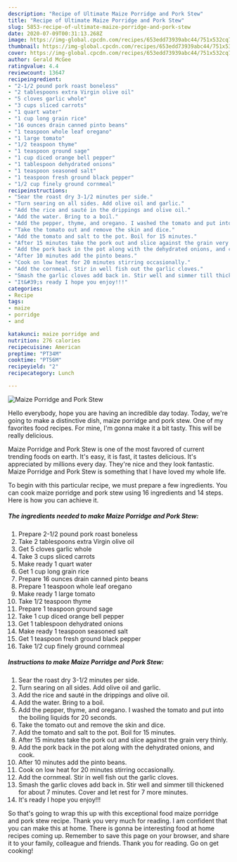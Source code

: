 ```yaml
---
description: "Recipe of Ultimate Maize Porridge and Pork Stew"
title: "Recipe of Ultimate Maize Porridge and Pork Stew"
slug: 5853-recipe-of-ultimate-maize-porridge-and-pork-stew
date: 2020-07-09T00:31:13.268Z
image: https://img-global.cpcdn.com/recipes/653edd73939abc44/751x532cq70/maize-porridge-and-pork-stew-recipe-main-photo.jpg
thumbnail: https://img-global.cpcdn.com/recipes/653edd73939abc44/751x532cq70/maize-porridge-and-pork-stew-recipe-main-photo.jpg
cover: https://img-global.cpcdn.com/recipes/653edd73939abc44/751x532cq70/maize-porridge-and-pork-stew-recipe-main-photo.jpg
author: Gerald McGee
ratingvalue: 4.4
reviewcount: 13647
recipeingredient:
- "2-1/2 pound pork roast boneless"
- "2 tablespoons extra Virgin olive oil"
- "5 cloves garlic whole"
- "3 cups sliced carrots"
- "1 quart water"
- "1 cup long grain rice"
- "16 ounces drain canned pinto beans"
- "1 teaspoon whole leaf oregano"
- "1 large tomato"
- "1/2 teaspoon thyme"
- "1 teaspoon ground sage"
- "1 cup diced orange bell pepper"
- "1 tablespoon dehydrated onions"
- "1 teaspoon seasoned salt"
- "1 teaspoon fresh ground black pepper"
- "1/2 cup finely ground cornmeal"
recipeinstructions:
- "Sear the roast dry 3-1/2 minutes per side."
- "Turn searing on all sides. Add olive oil and garlic."
- "Add the rice and sauté in the drippings and olive oil."
- "Add the water. Bring to a boil."
- "Add the pepper, thyme, and oregano. I washed the tomato and put into the boiling liquids for 20 seconds."
- "Take the tomato out and remove the skin and dice."
- "Add the tomato and salt to the pot. Boil for 15 minutes."
- "After 15 minutes take the pork out and slice against the grain very thinly."
- "Add the pork back in the pot along with the dehydrated onions, and cook."
- "After 10 minutes add the pinto beans."
- "Cook on low heat for 20 minutes stirring occasionally."
- "Add the cornmeal. Stir in well fish out the garlic cloves."
- "Smash the garlic cloves add back in. Stir well and simmer till thickened for about 7 minutes. Cover and let rest for 7 more minutes."
- "It&#39;s ready I hope you enjoy!!!"
categories:
- Recipe
tags:
- maize
- porridge
- and

katakunci: maize porridge and 
nutrition: 276 calories
recipecuisine: American
preptime: "PT34M"
cooktime: "PT56M"
recipeyield: "2"
recipecategory: Lunch

---
```



![Maize Porridge and Pork Stew](https://img-global.cpcdn.com/recipes/653edd73939abc44/751x532cq70/maize-porridge-and-pork-stew-recipe-main-photo.jpg)

Hello everybody, hope you are having an incredible day today. Today, we're going to make a distinctive dish, maize porridge and pork stew. One of my favorites food recipes. For mine, I'm gonna make it a bit tasty. This will be really delicious.

Maize Porridge and Pork Stew is one of the most favored of current trending foods on earth. It's easy, it is fast, it tastes delicious. It's appreciated by millions every day. They're nice and they look fantastic. Maize Porridge and Pork Stew is something that I have loved my whole life.




To begin with this particular recipe, we must prepare a few ingredients. You can cook maize porridge and pork stew using 16 ingredients and 14 steps. Here is how you can achieve it.

<!--inarticleads1-->

##### The ingredients needed to make Maize Porridge and Pork Stew:

1. Prepare 2-1/2 pound pork roast boneless
1. Take 2 tablespoons extra Virgin olive oil
1. Get 5 cloves garlic whole
1. Take 3 cups sliced carrots
1. Make ready 1 quart water
1. Get 1 cup long grain rice
1. Prepare 16 ounces drain canned pinto beans
1. Prepare 1 teaspoon whole leaf oregano
1. Make ready 1 large tomato
1. Take 1/2 teaspoon thyme
1. Prepare 1 teaspoon ground sage
1. Take 1 cup diced orange bell pepper
1. Get 1 tablespoon dehydrated onions
1. Make ready 1 teaspoon seasoned salt
1. Get 1 teaspoon fresh ground black pepper
1. Take 1/2 cup finely ground cornmeal




<!--inarticleads2-->

##### Instructions to make Maize Porridge and Pork Stew:

1. Sear the roast dry 3-1/2 minutes per side.
1. Turn searing on all sides. Add olive oil and garlic.
1. Add the rice and sauté in the drippings and olive oil.
1. Add the water. Bring to a boil.
1. Add the pepper, thyme, and oregano. I washed the tomato and put into the boiling liquids for 20 seconds.
1. Take the tomato out and remove the skin and dice.
1. Add the tomato and salt to the pot. Boil for 15 minutes.
1. After 15 minutes take the pork out and slice against the grain very thinly.
1. Add the pork back in the pot along with the dehydrated onions, and cook.
1. After 10 minutes add the pinto beans.
1. Cook on low heat for 20 minutes stirring occasionally.
1. Add the cornmeal. Stir in well fish out the garlic cloves.
1. Smash the garlic cloves add back in. Stir well and simmer till thickened for about 7 minutes. Cover and let rest for 7 more minutes.
1. It&#39;s ready I hope you enjoy!!!




So that's going to wrap this up with this exceptional food maize porridge and pork stew recipe. Thank you very much for reading. I am confident that you can make this at home. There is gonna be interesting food at home recipes coming up. Remember to save this page on your browser, and share it to your family, colleague and friends. Thank you for reading. Go on get cooking!
